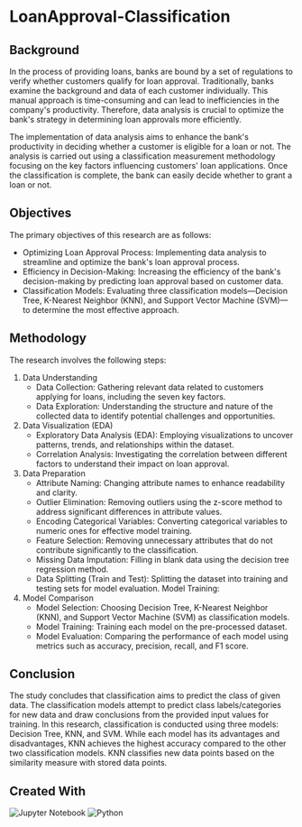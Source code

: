 # LoanApproval-Classification

## Background
In the process of providing loans, banks are bound by a set of regulations to verify whether customers qualify for loan approval. Traditionally, banks examine the background and data of each customer individually. This manual approach is time-consuming and can lead to inefficiencies in the company's productivity. Therefore, data analysis is crucial to optimize the bank's strategy in determining loan approvals more efficiently.

The implementation of data analysis aims to enhance the bank's productivity in deciding whether a customer is eligible for a loan or not. The analysis is carried out using a classification measurement methodology focusing on the key factors influencing customers' loan applications. Once the classification is complete, the bank can easily decide whether to grant a loan or not.

## Objectives
The primary objectives of this research are as follows:

- Optimizing Loan Approval Process:
Implementing data analysis to streamline and optimize the bank's loan approval process.
- Efficiency in Decision-Making:
Increasing the efficiency of the bank's decision-making by predicting loan approval based on customer data.
- Classification Models:
Evaluating three classification models—Decision Tree, K-Nearest Neighbor (KNN), and Support Vector Machine (SVM)—to determine the most effective approach.

## Methodology
The research involves the following steps:

1. Data Understanding
    - Data Collection: Gathering relevant data related to customers applying for loans, including the seven key factors.
    - Data Exploration: Understanding the structure and nature of the collected data to identify potential challenges and opportunities.
2. Data Visualization (EDA)
    - Exploratory Data Analysis (EDA): Employing visualizations to uncover patterns, trends, and relationships within the dataset.
    - Correlation Analysis: Investigating the correlation between different factors to understand their impact on loan approval.
3. Data Preparation
    - Attribute Naming: Changing attribute names to enhance readability and clarity.
    - Outlier Elimination: Removing outliers using the z-score method to address significant differences in attribute values.
    - Encoding Categorical Variables: Converting categorical variables to numeric ones for effective model training.
    - Feature Selection: Removing unnecessary attributes that do not contribute significantly to the classification.
    - Missing Data Imputation: Filling in blank data using the decision tree regression method.
    - Data Splitting (Train and Test): Splitting the dataset into training and testing sets for model evaluation.
Model Training:
4. Model Comparison
    - Model Selection: Choosing Decision Tree, K-Nearest Neighbor (KNN), and Support Vector Machine (SVM) as classification models.
    - Model Training: Training each model on the pre-processed dataset.
    - Model Evaluation: Comparing the performance of each model using metrics such as accuracy, precision, recall, and F1 score.

## Conclusion
The study concludes that classification aims to predict the class of given data. The classification models attempt to predict class labels/categories for new data and draw conclusions from the provided input values for training. In this research, classification is conducted using three models: Decision Tree, KNN, and SVM. While each model has its advantages and disadvantages, KNN achieves the highest accuracy compared to the other two classification models. KNN classifies new data points based on the similarity measure with stored data points.

## Created With
![Jupyter Notebook](https://img.shields.io/badge/jupyter-%23FA0F00.svg?style=for-the-badge&logo=jupyter&logoColor=white)
![Python](https://img.shields.io/badge/python-3670A0?style=for-the-badge&logo=python&logoColor=ffdd54)

